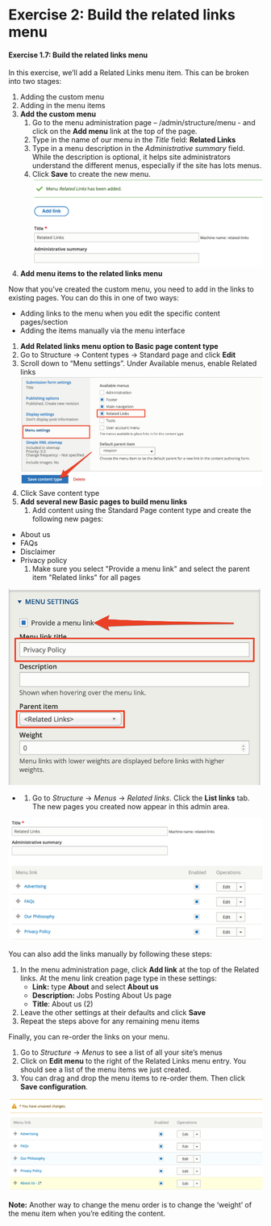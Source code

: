 # Exercise 2: Build the related links menu

#### **Exercise 1.7:** Build the related links menu

In this exercise, we’ll add a Related Links menu item. This can be broken into two stages:

1. Adding the custom menu
2. Adding in the menu items
3. **Add the custom menu**
   1. Go to the menu administration page – /admin/structure/menu - and click on the **Add menu** link at the top of the page.
   2. Type in the name of our menu in the _Title_ field: **Related Links**
   3. Type in a menu description in the _Administrative summary_ field. While the description is optional, it helps site administrators understand the different menus, especially if the site has lots menus.
   4. Click **Save** to create the new menu. ![](../.gitbook/assets/18.png)
4. **Add menu items to the related links menu**

Now that you’ve created the custom menu, you need to add in the links to existing pages. You can do this in one of two ways:

* Adding links to the menu when you edit the specific content pages/section
* Adding the items manually via the menu interface 

1. **Add Related links menu option to Basic page content type**
2. Go to Structure → Content types → Standard page and click **Edit**
3. Scroll down to “Menu settings”. Under Available menus, enable Related links ![](../.gitbook/assets/19%20%281%29.png)
4. Click Save content type
5. **Add several new Basic pages to build menu links**
   1. Add content using the Standard Page content type and create the following new pages:

* About us
* FAQs
* Disclaimer
* Privacy policy
  1. Make sure you select "Provide a menu link" and select the parent item "Related links" for all pages

![](../.gitbook/assets/20.png)

* 1. Go to _Structure_ → _Menus_ → _Related links_. Click the **List links** tab. The new pages you created now appear in this admin area.

![](../.gitbook/assets/21%20%282%29.png)

You can also add the links manually by following these steps:

1. In the menu administration page, click **Add link** at the top of the Related links. At the menu link creation page type in these settings:
   * **Link:** type **About** and select **About us**
   * **Description:** Jobs Posting About Us page
   * **Title**: About us \(2\)
2. Leave the other settings at their defaults and click **Save**
3. Repeat the steps above for any remaining menu items

Finally, you can re-order the links on your menu.

1. Go to _Structure_ → _Menus_ to see a list of all your site’s menus
2. Click on **Edit menu** to the right of the Related Links menu entry. You should see a list of the menu items we just created.
3. You can drag and drop the menu items to re-order them. Then click **Save configuration**.

![](../.gitbook/assets/22%20%282%29.png)

**Note:** Another way to change the menu order is to change the ‘weight’ of the menu item when you’re editing the content.

